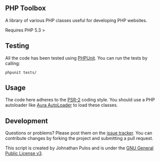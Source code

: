 PHP Toolbox
-----------

A library of various PHP classes useful for developing PHP websites.

Requires PHP 5.3 >

Testing
-------

All the code has been tested using [PHPUnit](www.phpunit.de).  You can run the tests by calling:

`phpunit tests/`

Usage
-----

The code here adheres to the [PSR-2](https://github.com/php-fig/fig-standards/blob/master/accepted/PSR-2-coding-style-guide.md) coding style.  You should use a PHP autoloader like [Aura AutoLoader](https://github.com/auraphp/Aura.Autoload) to load these classes.

Development
-----------

Questions or problems? Please post them on the [issue tracker](https://github.com/codemis/php_toolbox/issues). You can contribute changes by forking the project and submitting a pull request.

This script is created by Johnathan Pulos and is under the [GNU General Public License v3](http://www.gnu.org/licenses/gpl-3.0-standalone.html).